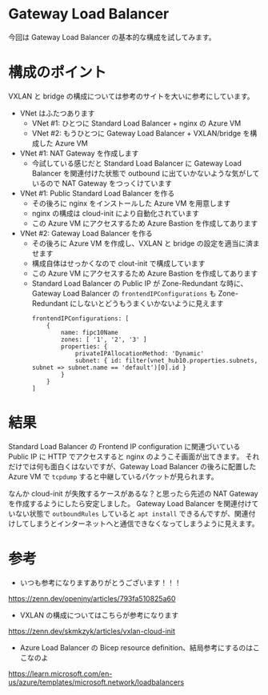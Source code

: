 # Gateway Load Balancer

今回は Gateway Load Balancer の基本的な構成を試してみます。

# 構成のポイント

VXLAN と bridge の構成については参考のサイトを大いに参考にしています。

- VNet はふたつあります
  - VNet #1: ひとつに Standard Load Balancer + nginx の Azure VM
  - VNet #2: もうひとつに Gateway Load Balancer + VXLAN/bridge を構成した Azure VM
- VNet #1: NAT Gateway を作成します
  - 今試している感じだと Standard Load Balancer に Gateway Load Balancer を関連付けた状態で outbound に出ていかないような気がしているので NAT Gateway をつっくけています
- VNet #1: Public Standard Load Balancer を作る
  - その後ろに nginx をインストールした Azure VM を用意します
  - nginx の構成は cloud-init により自動化されています
  - この Azure VM にアクセスするため Azure Bastion を作成してあります
- VNet #2: Gateway Load Balancer を作る
  - その後ろに Azure VM を作成し、VXLAN と bridge の設定を適当に済ませます
  - 構成自体はせっかくなので clout-init で構成しています
  - この Azure VM にアクセスするため Azure Bastion を作成してあります
  - Standard Load Balancer の Public IP が Zone-Redundant な時に、Gateway Load Balancer の `frontendIPConfigurations` も Zone-Redundant にしないとどうもうまくいかないように見えます
    ```
    frontendIPConfigurations: [
        {
            name: fipc10Name
            zones: [ '1', '2', '3' ]
            properties: {
                privateIPAllocationMethod: 'Dynamic'
                subnet: { id: filter(vnet_hub10.properties.subnets, subnet => subnet.name == 'default')[0].id }
            }
        }
    ]
    ```

# 結果

Standard Load Balancer の Frontend IP configuration に関連づいている Public IP に HTTP でアクセスすると nginx のようこそ画面が出てきます。
それだけでは何も面白くはないですが、Gateway Load Balancer の後ろに配置した Azure VM で `tcpdump` すると中継しているパケットが見られます。

なんか cloud-init が失敗するケースがあるな？と思ったら先述の NAT Gateway を作成するようにしたら安定しました。
Gateway Load Balancer を関連付けていない状態で `outboundRules` していると `apt install` できるんですが、関連付けしてしまうとインターネットへと通信できなくなってしまうように見えます。

# 参考

- いつも参考になりますありがとうございます！！！

https://zenn.dev/openjny/articles/793fa510825a60

- VXLAN の構成についてはこちらが参考になります

https://zenn.dev/skmkzyk/articles/vxlan-cloud-init

- Azure Load Balancer の Bicep resource definition、結局参考にするのはここなのよ

https://learn.microsoft.com/en-us/azure/templates/microsoft.network/loadbalancers
